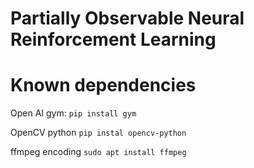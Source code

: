 # Partially Observable Neural Reinforcement Learning

# Known dependencies

Open AI gym: 
`pip install gym`

OpenCV python
`pip instal opencv-python`

ffmpeg encoding
`sudo apt install ffmpeg`
